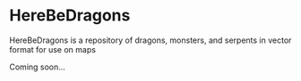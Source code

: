 HereBeDragons
=============

HereBeDragons is a repository of dragons, monsters, and serpents in vector format for use on maps

Coming soon...
